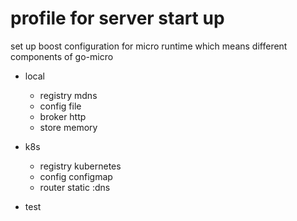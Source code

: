 # profile for server start up

set up boost configuration for micro runtime which means different components of go-micro

- local

  - registry mdns
  - config file
  - broker http
  - store memory

- k8s

  - registry kubernetes
  - config configmap
  - router static :dns

- test
